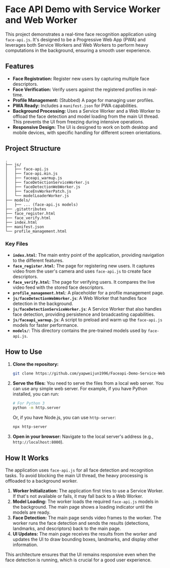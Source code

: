 # Face API Demo with Service Worker and Web Worker

This project demonstrates a real-time face recognition application using `face-api.js`. It's designed to be a Progressive Web App (PWA) and leverages both Service Workers and Web Workers to perform heavy computations in the background, ensuring a smooth user experience.

## Features

- **Face Registration:** Register new users by capturing multiple face descriptors.
- **Face Verification:** Verify users against the registered profiles in real-time.
- **Profile Management:** (Stubbed) A page for managing user profiles.
- **PWA Ready:** Includes a `manifest.json` for PWA capabilities.
- **Background Processing:** Uses a Service Worker and a Web Worker to offload the face detection and model loading from the main UI thread. This prevents the UI from freezing during intensive operations.
- **Responsive Design:** The UI is designed to work on both desktop and mobile devices, with specific handling for different screen orientations.

## Project Structure

```
.
├── js/
│   ├── face-api.js
│   ├── face-api.min.js
│   ├── faceapi_warmup.js
│   ├── faceDetectionServiceWorker.js
│   ├── faceDetectionWebWorker.js
│   ├── faceEnvWorkerPatch.js
│   └── modelLoaderWorker.js
├── models/
│   ├── ... (face-api.js models)
├── .gitattributes
├── face_register.html
├── face_verify.html
├── index.html
├── manifest.json
└── profile_management.html
```

### Key Files

- **`index.html`**: The main entry point of the application, providing navigation to the different features.
- **`face_register.html`**: The page for registering new users. It captures video from the user's camera and uses `face-api.js` to create face descriptors.
- **`face_verify.html`**: The page for verifying users. It compares the live video feed with the stored face descriptors.
- **`profile_management.html`**: A placeholder for a profile management page.
- **`js/faceDetectionWebWorker.js`**: A Web Worker that handles face detection in the background.
- **`js/faceDetectionServiceWorker.js`**: A Service Worker that also handles face detection, providing persistence and broadcasting capabilities.
- **`js/faceapi_warmup.js`**: A script to preload and warm up the `face-api.js` models for faster performance.
- **`models/`**: This directory contains the pre-trained models used by `face-api.js`.

## How to Use

1.  **Clone the repository:**
    ```bash
    git clone https://github.com/yapweijun1996/Faceapi-Demo-Service-Web-Woker-v2.git
    ```

2.  **Serve the files:**
    You need to serve the files from a local web server. You can use any simple web server. For example, if you have Python installed, you can run:
    ```bash
    # For Python 3
    python -m http.server
    ```
    Or, if you have Node.js, you can use `http-server`:
    ```bash
    npx http-server
    ```

3.  **Open in your browser:**
    Navigate to the local server's address (e.g., `http://localhost:8000`).

## How It Works

The application uses `face-api.js` for all face detection and recognition tasks. To avoid blocking the main UI thread, the heavy processing is offloaded to a background worker.

1.  **Worker Initialization:** The application first tries to use a Service Worker. If that's not available or fails, it may fall back to a Web Worker.
2.  **Model Loading:** The worker loads the required `face-api.js` models in the background. The main page shows a loading indicator until the models are ready.
3.  **Face Detection:** The main page sends video frames to the worker. The worker runs the face detection and sends the results (detections, landmarks, and descriptors) back to the main page.
4.  **UI Updates:** The main page receives the results from the worker and updates the UI to draw bounding boxes, landmarks, and display other information.

This architecture ensures that the UI remains responsive even when the face detection is running, which is crucial for a good user experience.
